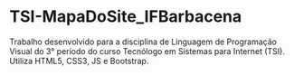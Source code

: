 # TSI-MapaDoSite_IFBarbacena
Trabalho desenvolvido para a disciplina de Linguagem de Programação Visual do 3° período do curso Tecnólogo em Sistemas para Internet (TSI). Utiliza HTML5, CSS3, JS e Bootstrap.
